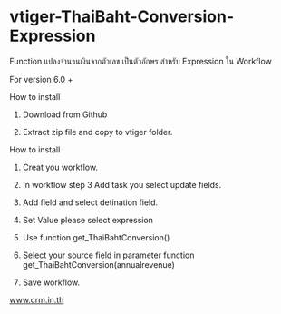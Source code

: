vtiger-ThaiBaht-Conversion-Expression
=====================================
Function แปลงจำนวนเงินจากตัวเลข เป็นตัวอักษร
สำหรับ Expression ใน Workflow

For version 6.0 + 

How to install

1. Download from Github

2. Extract zip file and copy to vtiger folder.

How to install 

1.  Creat you workflow.

2.  In workflow step 3 Add task you select update fields.

3.  Add field and select detination field.

4.  Set Value please select expression

5. Use function get_ThaiBahtConversion()

6. Select your source field in parameter function get_ThaiBahtConversion(annualrevenue)

7. Save workflow.

www.crm.in.th